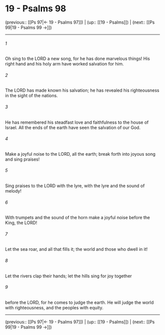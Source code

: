 # 19 - Psalms 98

(previous:: [[Ps 97|← 19 - Psalms 97]]) | (up:: [[19 - Psalms]]) | (next:: [[Ps 99|19 - Psalms 99 →]])

***


###### 1 
Oh sing to the LORD a new song, for he has done marvelous things! His right hand and his holy arm have worked salvation for him. 

###### 2 
The LORD has made known his salvation; he has revealed his righteousness in the sight of the nations. 

###### 3 
He has remembered his steadfast love and faithfulness to the house of Israel. All the ends of the earth have seen the salvation of our God. 

###### 4 
Make a joyful noise to the LORD, all the earth; break forth into joyous song and sing praises! 

###### 5 
Sing praises to the LORD with the lyre, with the lyre and the sound of melody! 

###### 6 
With trumpets and the sound of the horn make a joyful noise before the King, the LORD! 

###### 7 
Let the sea roar, and all that fills it; the world and those who dwell in it! 

###### 8 
Let the rivers clap their hands; let the hills sing for joy together 

###### 9 
before the LORD, for he comes to judge the earth. He will judge the world with righteousness, and the peoples with equity.

***

(previous:: [[Ps 97|← 19 - Psalms 97]]) | (up:: [[19 - Psalms]]) | (next:: [[Ps 99|19 - Psalms 99 →]])
